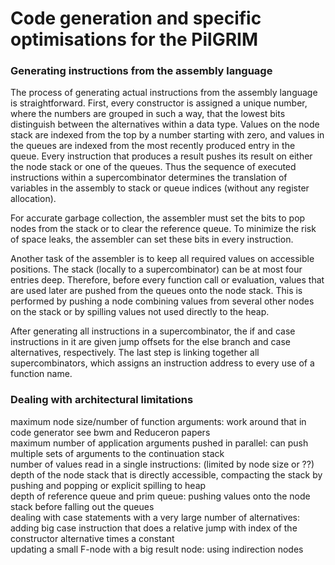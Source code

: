# Code generation and specific optimisations for the PilGRIM


### Generating instructions from the assembly language
The process of generating actual instructions from the assembly language is straightforward.
First, every constructor is assigned a unique number, where the numbers are grouped in such a way, that the lowest bits distinguish between the alternatives within a data type.
Values on the node stack are indexed from the top by a number starting with zero, and values in the queues are indexed from the most recently produced entry in the queue.
Every instruction that produces a result pushes its result on either the node stack or one of the queues.
Thus the sequence of executed instructions within a supercombinator determines the translation of variables in the assembly to stack or queue indices (without any register allocation).

For accurate garbage collection, the assembler must set the bits to pop nodes from the stack or to clear the reference queue.
To minimize the risk of space leaks, the assembler can set these bits in every instruction.

Another task of the assembler is to keep all required values on accessible positions.
The stack (locally to a supercombinator) can be at most four entries deep.
Therefore, before every function call or evaluation, values that are used later are pushed from the queues onto the node stack.
This is performed by pushing a node combining values from several other nodes on the stack or by spilling values not used directly to the heap. 

After generating all instructions in a supercombinator, the if and case instructions in it are given jump offsets for the else branch and case alternatives, respectively.
The last step is linking together all supercombinators, which assigns an instruction address to every use of a function name.

### Dealing with architectural limitations
maximum node size/number of function arguments: work around that in code generator see bwm and Reduceron papers   
maximum number of application arguments pushed in parallel: can push multiple sets of arguments to the continuation stack   
number of values read in a single instructions: (limited by node size or ??)   
depth of the node stack that is directly accessible, compacting the stack by pushing and popping or explicit spilling to heap   
depth of reference queue and prim queue: pushing values onto the node stack before falling out the queues   
dealing with case statements with a very large number of alternatives: adding big case instruction that does a relative jump with index of the constructor alternative times a constant   
updating a small F-node with a big result node: using indirection nodes

